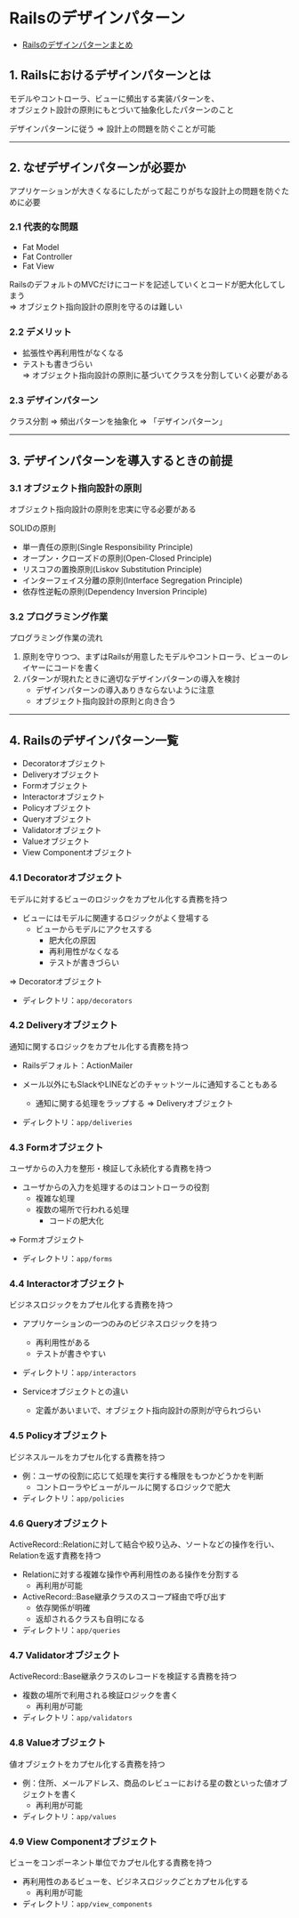 # Railsのデザインパターン
- [Railsのデザインパターンまとめ](https://applis.io/posts/rails-design-patterns)

## 1. Railsにおけるデザインパターンとは  
モデルやコントローラ、ビューに頻出する実装パターンを、  
オブジェクト設計の原則にもとづいて抽象化したパターンのこと  
  
デザインパターンに従う => 設計上の問題を防ぐことが可能

---
## 2. なぜデザインパターンが必要か  
アプリケーションが大きくなるにしたがって起こりがちな設計上の問題を防ぐために必要  
  
### 2.1 代表的な問題
- Fat Model
- Fat Controller
- Fat View
  
RailsのデフォルトのMVCだけにコードを記述していくとコードが肥大化してしまう  
=> オブジェクト指向設計の原則を守るのは難しい  
  
### 2.2 デメリット
- 拡張性や再利用性がなくなる
- テストも書きづらい  
=> オブジェクト指向設計の原則に基づいてクラスを分割していく必要がある

### 2.3 デザインパターン
クラス分割 => 頻出パターンを抽象化 => 「デザインパターン」

---
## 3. デザインパターンを導入するときの前提  
### 3.1 オブジェクト指向設計の原則  
オブジェクト指向設計の原則を忠実に守る必要がある  
  
SOLIDの原則  
- 単一責任の原則(Single Responsibility Principle)
- オープン・クローズドの原則(Open-Closed Principle)
- リスコフの置換原則(Liskov Substitution Principle)
- インターフェイス分離の原則(Interface Segregation Principle)
- 依存性逆転の原則(Dependency Inversion Principle)
  
### 3.2 プログラミング作業  
プログラミング作業の流れ
1. 原則を守りつつ、まずはRailsが用意したモデルやコントローラ、ビューのレイヤーにコードを書く
2. パターンが現れたときに適切なデザインパターンの導入を検討
    - デザインパターンの導入ありきならないように注意
    - オブジェクト指向設計の原則と向き合う

---
## 4. Railsのデザインパターン一覧
- Decoratorオブジェクト
- Deliveryオブジェクト
- Formオブジェクト
- Interactorオブジェクト
- Policyオブジェクト
- Queryオブジェクト
- Validatorオブジェクト
- Valueオブジェクト
- View Componentオブジェクト
  
### 4.1 Decoratorオブジェクト  
モデルに対するビューのロジックをカプセル化する責務を持つ  
- ビューにはモデルに関連するロジックがよく登場する
  - ビューからモデルにアクセスする
    - 肥大化の原因
    - 再利用性がなくなる
    - テストが書きづらい

=> Decoratorオブジェクト
- ディレクトリ：`app/decorators`

### 4.2 Deliveryオブジェクト  
通知に関するロジックをカプセル化する責務を持つ
- Railsデフォルト：ActionMailer
- メール以外にもSlackやLINEなどのチャットツールに通知することもある
  - 通知に関する処理をラップする => Deliveryオブジェクト

- ディレクトリ：`app/deliveries`

### 4.3 Formオブジェクト
ユーザからの入力を整形・検証して永続化する責務を持つ
- ユーザからの入力を処理するのはコントローラの役割
  - 複雑な処理
  - 複数の場所で行われる処理
    - コードの肥大化

=> Formオブジェクト
- ディレクトリ：`app/forms`

### 4.4 Interactorオブジェクト  
ビジネスロジックをカプセル化する責務を持つ  
- アプリケーションの一つのみのビジネスロジックを持つ
  - 再利用性がある
  - テストが書きやすい
- ディレクトリ：`app/interactors`

- Serviceオブジェクトとの違い
  - 定義があいまいで、オブジェクト指向設計の原則が守られづらい

### 4.5 Policyオブジェクト  
ビジネスルールをカプセル化する責務を持つ
- 例：ユーザの役割に応じて処理を実行する権限をもつかどうかを判断
  - コントローラやビューがルールに関するロジックで肥大
- ディレクトリ：`app/policies`

### 4.6 Queryオブジェクト  
ActiveRecord::Relationに対して結合や絞り込み、ソートなどの操作を行い、Relationを返す責務を持つ
- Relationに対する複雑な操作や再利用性のある操作を分割する
  - 再利用が可能
- ActiveRecord::Base継承クラスのスコープ経由で呼び出す
  - 依存関係が明確
  - 返却されるクラスも自明になる
- ディレクトリ：`app/queries`

### 4.7 Validatorオブジェクト  
ActiveRecord::Base継承クラスのレコードを検証する責務を持つ
- 複数の場所で利用される検証ロジックを書く
  - 再利用が可能
- ディレクトリ：`app/validators`

### 4.8 Valueオブジェクト  
値オブジェクトをカプセル化する責務を持つ
- 例：住所、メールアドレス、商品のレビューにおける星の数といった値オブジェクトを書く
  - 再利用が可能
- ディレクトリ：`app/values`

### 4.9 View Componentオブジェクト  
ビューをコンポーネント単位でカプセル化する責務を持つ
- 再利用性のあるビューを、ビジネスロジックごとカプセル化する
  - 再利用が可能
- ディレクトリ：`app/view_components`